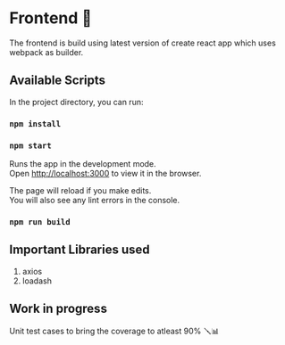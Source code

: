 # Frontend :night_with_stars:

The frontend is build using latest version of create react app which uses webpack as builder.

## Available Scripts

In the project directory, you can run:

### `npm install`

### `npm start`

Runs the app in the development mode.\
Open [http://localhost:3000](http://localhost:3000) to view it in the browser.

The page will reload if you make edits.\
You will also see any lint errors in the console.

### `npm run build`

## Important Libraries used

1. axios
2. loadash

## Work in progress

Unit test cases to bring the coverage to atleast 90% :screwdriver::bar_chart:
